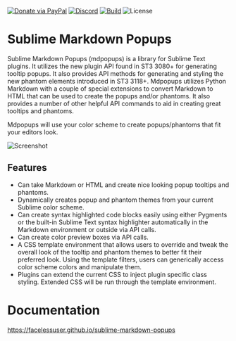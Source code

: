 [![Donate via PayPal][donate-image]][donate-link]
[![Discord][discord-image]][discord-link]
[![Build][github-ci-image]][github-ci-link]
![License][license-image]
# Sublime Markdown Popups

Sublime Markdown Popups (mdpopups) is a library for Sublime Text plugins.  It utilizes the new plugin API found in ST3
3080+ for generating tooltip popups. It also provides API methods for generating and styling the new phantom elements
introduced in ST3 3118+.  Mdpopups utilizes Python Markdown with a couple of special extensions to convert Markdown to
HTML that can be used to create the popups and/or phantoms.  It also provides a number of other helpful API commands to
aid in creating great tooltips and phantoms.

Mdpopups will use your color scheme to create popups/phantoms that fit your editors look.

![Screenshot](docs/src/markdown/images/tooltips_test.png)

## Features

- Can take Markdown or HTML and create nice looking popup tooltips and phantoms.
- Dynamically creates popup and phantom themes from your current Sublime color scheme.
- Can create syntax highlighted code blocks easily using either Pygments or the built-in Sublime Text syntax highlighter
  automatically in the Markdown environment or outside via API calls.
- Can create color preview boxes via API calls.
- A CSS template environment that allows users to override and tweak the overall look of the tooltip and phantom themes
  to better fit their preferred look.  Using the template filters, users can generically access color scheme colors and
  manipulate them.
- Plugins can extend the current CSS to inject plugin specific class styling.  Extended CSS will be run through the
  template environment.

# Documentation

https://facelessuser.github.io/sublime-markdown-popups

[github-ci-image]: https://github.com/facelessuser/sublime-markdown-popups/workflows/build/badge.svg?branch=master&event=push
[github-ci-link]: https://github.com/facelessuser/sublime-markdown-popups/actions?query=workflow%3Abuild+branch%3Amaster
[discord-image]: https://img.shields.io/discord/678289859768745989?logo=discord&logoColor=aaaaaa&color=mediumpurple&labelColor=333333
[discord-link]: https://discord.gg/TWs8Tgr
[license-image]: https://img.shields.io/badge/license-MIT-blue.svg?labelColor=333333
[donate-image]: https://img.shields.io/badge/Donate-PayPal-3fabd1?logo=paypal
[donate-link]: https://www.paypal.me/facelessuser
